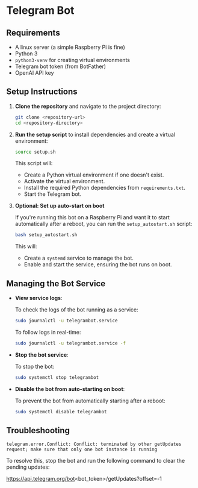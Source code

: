 # Telegram Bot

## Requirements

- A linux server (a simple Raspberry Pi is fine)
- Python 3
- `python3-venv` for creating virtual environments
- Telegram bot token (from BotFather)
- OpenAI API key

## Setup Instructions

1. **Clone the repository** and navigate to the project directory:

   ```bash
   git clone <repository-url>
   cd <repository-directory>
   ```

2. **Run the setup script** to install dependencies and create a virtual environment:

   ```bash
   source setup.sh
   ```

   This script will:
   - Create a Python virtual environment if one doesn't exist.
   - Activate the virtual environment.
   - Install the required Python dependencies from `requirements.txt`.
   - Start the Telegram bot.

3. **Optional: Set up auto-start on boot**

   If you're running this bot on a Raspberry Pi and want it to start automatically after a reboot, you can run the `setup_autostart.sh` script:

   ```bash
   bash setup_autostart.sh
   ```

   This will:
   - Create a `systemd` service to manage the bot.
   - Enable and start the service, ensuring the bot runs on boot.

## Managing the Bot Service

- **View service logs**:

  To check the logs of the bot running as a service:

  ```bash
  sudo journalctl -u telegrambot.service
  ```

  To follow logs in real-time:

  ```bash
  sudo journalctl -u telegrambot.service -f
  ```

- **Stop the bot service**:

  To stop the bot:

  ```bash
  sudo systemctl stop telegrambot
  ```

- **Disable the bot from auto-starting on boot**:

  To prevent the bot from automatically starting after a reboot:

  ```bash
  sudo systemctl disable telegrambot
  ```

## Troubleshooting

`telegram.error.Conflict: Conflict: terminated by other getUpdates request; make sure that only one bot instance is running`

To resolve this, stop the bot and run the following command to clear the pending updates:

https://api.telegram.org/bot<bot_token>/getUpdates?offset=-1